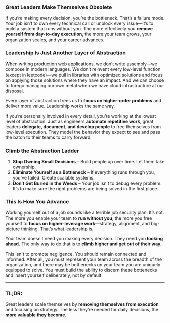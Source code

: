 ### **Great Leaders Make Themselves Obsolete**

If you’re making every decision, you’re the bottleneck. That’s a failure mode. Your job isn’t to own every technical call or unblock every issue—it’s to build a system that runs without you. The more effectively you **remove yourself from day-to-day execution**, the more your team grows, your organization scales, and your career advances.

### **Leadership Is Just Another Layer of Abstraction**

When writing production web applications, we don’t write assembly—we compose in modern languages. We don’t reinvent every low-level function (except in leetcode)—we pull in libraries with optimized solutions and focus on applying those solutions where they have an impact. And we can choose to forego managing our own metal when we have cloud infrastructure at our disposal. 

Every layer of abstraction frees us to **focus on higher-order problems** and deliver more value. Leadership works the same way.

If you’re personally involved in every detail, you’re working at the lowest level of abstraction. Just as engineers **automate repetitive work**, great leaders **delegate, document, and develop people** to free themselves from low-level execution. They model the behavior they expect to see and pass the baton to their teams to carry forward.

### **Climb the Abstraction Ladder**

1. **Stop Owning Small Decisions** – Build people up over time. Let them take ownership.  
2. **Eliminate Yourself as a Bottleneck** – If everything runs through you, you’ve failed. Create scalable systems.  
3. **Don’t Get Buried in the Weeds** – Your job isn’t to debug every problem. It’s to make sure the right problems are being solved in the first place.

### **This Is How You Advance**

Working yourself out of a job sounds like a terrible job security plan. It’s not. The more you enable your team to **run without you**, the more you free yourself to **focus on higher-leverage work**—strategy, alignment, and big-picture thinking. That’s what leadership is.

Your team doesn’t need you making every decision. They need you **looking ahead.** The only way to do that is to **climb higher and get out of their way.**

This isn't to promote negligence. You should remain connected and informed. After all, you must represent your team across the breadth of the organization, and there may be bottlenecks on your team you are uniquely equipped to solve. You must build the ability to discern these bottenecks and insert yourself deliberately, not by default.

---

### **TL;DR:**

Great leaders scale themselves by **removing themselves from execution** and focusing on strategy. The less they’re needed for daily decisions, the **more valuable they become.**
